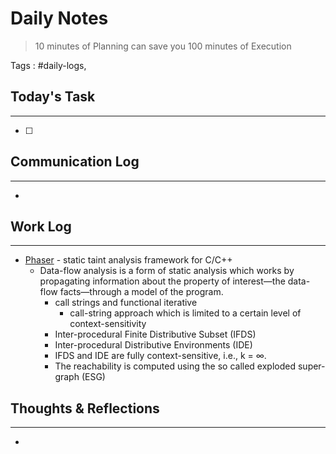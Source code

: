 # Daily Notes

> 10 minutes of Planning can save you 100 minutes of Execution

Tags : #daily-logs,

## Today's Task
---
- [ ] 

## Communication Log
---
- 

## Work Log
---
- [Phaser](phasar.org) - static taint analysis framework for C/C++
	- Data-flow analysis is a form of static analysis which works by propagating information about the property of interest—the data-flow facts—through a model of the program.
		- call strings and functional iterative
			- call-string approach which is limited to a certain level of context-sensitivity
		- Inter-procedural Finite Distributive Subset (IFDS)
		- Inter-procedural Distributive Environments (IDE)
		- IFDS and IDE are fully context-sensitive, i.e., k = ∞.
		- The reachability is computed using the so called exploded super-graph (ESG)

## Thoughts & Reflections
---
- 
